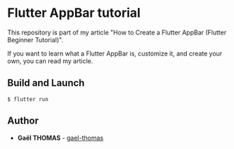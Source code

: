 # Flutter AppBar tutorial

This repository is part of my article "How to Create a Flutter AppBar (Flutter Beginner Tutorial)".

If you want to learn what a Flutter AppBar is, customize it, and create your own, you can read my article.

## Build and Launch

```
$ flutter run
```

## Author

- **Gaël THOMAS** - [gael-thomas](https://github.com/gael-thomas)
